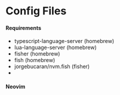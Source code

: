 # Config Files

#### Requirements
* typescript-language-server (homebrew)
* lua-language-server (homebrew)
* fisher (homebrew)
* fish (homebrew)
* jorgebucaran/nvm.fish (fisher)
*

#### Neovim
